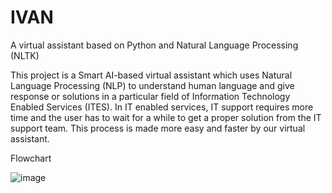 # IVAN
A virtual assistant based on Python and Natural Language Processing (NLTK)

This project is a Smart AI-based virtual assistant which uses Natural Language Processing (NLP) to understand human language and give response or solutions in a particular field of Information Technology Enabled Services (ITES).
In IT enabled services, IT support requires more time and the user has to wait for a while to get a proper solution from the IT support team. This process is made more easy and faster by our virtual assistant.

Flowchart

![image](https://user-images.githubusercontent.com/48917126/169421526-3c55230a-dc3a-4266-b4e1-aa11f585967b.png)
